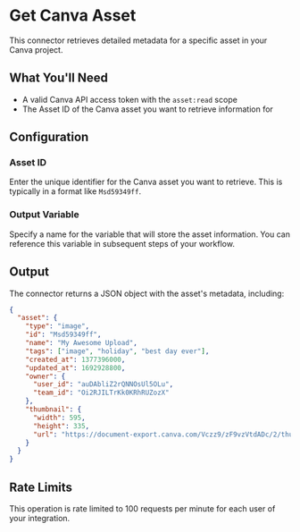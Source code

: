 # Get Canva Asset

This connector retrieves detailed metadata for a specific asset in your Canva project.

## What You'll Need

- A valid Canva API access token with the `asset:read` scope
- The Asset ID of the Canva asset you want to retrieve information for

## Configuration

### Asset ID
Enter the unique identifier for the Canva asset you want to retrieve. This is typically in a format like `Msd59349ff`.

### Output Variable
Specify a name for the variable that will store the asset information. You can reference this variable in subsequent steps of your workflow.

## Output

The connector returns a JSON object with the asset's metadata, including:

```json
{
  "asset": {
    "type": "image",
    "id": "Msd59349ff",
    "name": "My Awesome Upload",
    "tags": ["image", "holiday", "best day ever"],
    "created_at": 1377396000,
    "updated_at": 1692928800,
    "owner": {
      "user_id": "auDAbliZ2rQNNOsUl5OLu",
      "team_id": "Oi2RJILTrKk0KRhRUZozX"
    },
    "thumbnail": {
      "width": 595,
      "height": 335,
      "url": "https://document-export.canva.com/Vczz9/zF9vzVtdADc/2/thumbnail/0001.png?"
    }
  }
}
```

## Rate Limits

This operation is rate limited to 100 requests per minute for each user of your integration.